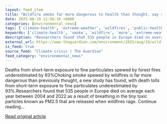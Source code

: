 ```yaml
---
layout: feed_item
title: "Wildfire smoke far more dangerous to health than thought, say scientists"
date: 2025-08-19 12:56:18 +0000
categories: [environmental_news]
tags: ['climate-health', 'extreme-weather', 'wildfires', 'public-health']
keywords: ['climate-health', 'smoke', 'wildfire', 'more', 'extreme-weather', 'wildfires', 'public-health']
description: "Researchers found that 535 people in Europe died on average each year between 2004 and 2022 as a result of breathing in the tiny toxic particles known as PM2"
external_url: https://www.theguardian.com/environment/2025/aug/19/wildfire-smoke-far-more-dangerous-than-thought-say-scientists
is_feed: true
source_feed: "Climate crisis | The Guardian"
feed_category: "environmental_news"
---
```


Deaths from short-term exposure to fine particulates spewed by forest fires underestimated by 93%Choking smoke spewed by wildfires is far more dangerous than previously thought, a new study has found, with death tolls from short-term exposure to fine particulates underestimated by 93%.Researchers found that 535 people in Europe died on average each year between 2004 and 2022 as a result of breathing in the tiny toxic particles known as PM2.5 that are released when wildfires rage. Continue reading...

[Read original article](https://www.theguardian.com/environment/2025/aug/19/wildfire-smoke-far-more-dangerous-than-thought-say-scientists)
